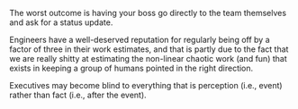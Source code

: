 The worst outcome is having your boss go directly to the team themselves and ask for a status update.

Engineers have a well-deserved reputation for regularly being off by a factor of three in their work estimates, and that is partly due to the fact that we are really shitty at estimating the non-linear chaotic work (and fun) that exists in keeping a group of humans pointed in the right direction.

Executives may become blind to everything that is perception (i.e., event) rather than fact (i.e., after the event). 

